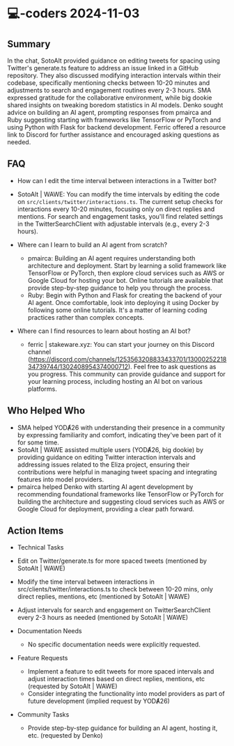 # 💻-coders 2024-11-03

## Summary

In the chat, SotoAlt provided guidance on editing tweets for spacing using Twitter's generate.ts feature to address an
issue linked in a GitHub repository. They also discussed modifying interaction intervals within their codebase,
specifically mentioning checks between 10-20 minutes and adjustments to search and engagement routines every 2-3 hours.
SMA expressed gratitude for the collaborative environment, while big dookie shared insights on tweaking boredom
statistics in AI models. Denko sought advice on building an AI agent, prompting responses from pmairca and Ruby
suggesting starting with frameworks like TensorFlow or PyTorch and using Python with Flask for backend development.
Ferric offered a resource link to Discord for further assistance and encouraged asking questions as needed.

## FAQ

- How can I edit the time interval between interactions in a Twitter bot?
- SotoAlt | WAWE: You can modify the time intervals by editing the code on `src/clients/twitter/interactions.ts`. The
  current setup checks for interactions every 10-20 minutes, focusing only on direct replies and mentions. For search
  and engagement tasks, you'll find related settings in the TwitterSearchClient with adjustable intervals (e.g., every
  2-3 hours).

- Where can I learn to build an AI agent from scratch?

    - pmairca: Building an AI agent requires understanding both architecture and deployment. Start by learning a solid
      framework like TensorFlow or PyTorch, then explore cloud services such as AWS or Google Cloud for hosting your
      bot. Online tutorials are available that provide step-by-step guidance to help you through the process.
    - Ruby: Begin with Python and Flask for creating the backend of your AI agent. Once comfortable, look into deploying
      it using Docker by following some online tutorials. It's a matter of learning coding practices rather than complex
      concepts.

- Where can I find resources to learn about hosting an AI bot?
    - ferric | stakeware.xyz: You can start your journey on this Discord
      channel (https://discord.com/channels/1253563208833433701/1300025221834739744/1302408954374000712). Feel free to
      ask questions as you progress. This community can provide guidance and support for your learning process,
      including hosting an AI bot on various platforms.

## Who Helped Who

- SMA helped YODȺ26 with understanding their presence in a community by expressing familiarity and comfort, indicating
  they've been part of it for some time.
- SotoAlt | WAWE assisted multiple users (YODȺ26, big dookie) by providing guidance on editing Twitter interaction intervals and addressing issues related to the Eliza project, ensuring their contributions were helpful in managing tweet spacing and integrating features into model providers.
- pmairca helped Denko with starting AI agent development by recommending foundational frameworks like TensorFlow or PyTorch for building the architecture and suggesting cloud services such as AWS or Google Cloud for deployment, providing a clear path forward.

## Action Items

- Technical Tasks
- Edit on Twitter/generate.ts for more spaced tweets (mentioned by SotoAlt | WAWE)
- Modify the time interval between interactions in src/clients/twitter/interactions.ts to check between 10-20 mins, only
  direct replies, mentions, etc (mentioned by SotoAlt | WAWE)
- Adjust intervals for search and engagement on TwitterSearchClient every 2-3 hours as needed (mentioned by SotoAlt |
  WAWE)

- Documentation Needs

    - No specific documentation needs were explicitly requested.

- Feature Requests

    - Implement a feature to edit tweets for more spaced intervals and adjust interaction times based on direct replies,
      mentions, etc (requested by SotoAlt | WAWE)
    - Consider integrating the functionality into model providers as part of future development (implied request by
      YODȺ26)

- Community Tasks
    - Provide step-by-step guidance for building an AI agent, hosting it, etc. (requested by Denko)
